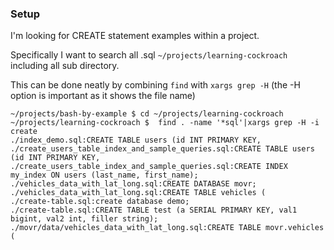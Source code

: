 ### Setup

I'm looking for CREATE statement examples within a project.

Specifically I want to search all .sql `~/projects/learning-cockroach` including all sub directory.

This can be done neatly by combining `find` with `xargs grep -H` (the -H option is important as it shows the file name) 

```
~/projects/bash-by-example $ cd ~/projects/learning-cockroach
~/projects/learning-cockroach $  find . -name '*sql'|xargs grep -H -i create
./index_demo.sql:CREATE TABLE users (id INT PRIMARY KEY,
./create_users_table_index_and_sample_queries.sql:CREATE TABLE users (id INT PRIMARY KEY,
./create_users_table_index_and_sample_queries.sql:CREATE INDEX my_index ON users (last_name, first_name);
./vehicles_data_with_lat_long.sql:CREATE DATABASE movr;
./vehicles_data_with_lat_long.sql:CREATE TABLE vehicles (
./create-table.sql:create database demo;
./create-table.sql:CREATE TABLE test (a SERIAL PRIMARY KEY, val1 bigint, val2 int, filler string);
./movr/data/vehicles_data_with_lat_long.sql:CREATE TABLE movr.vehicles (
```


